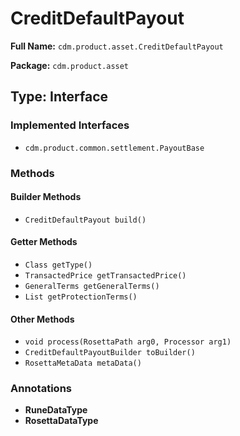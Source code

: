 # CreditDefaultPayout

**Full Name:** `cdm.product.asset.CreditDefaultPayout`

**Package:** `cdm.product.asset`

## Type: Interface

### Implemented Interfaces

- `cdm.product.common.settlement.PayoutBase`

### Methods

#### Builder Methods

- `CreditDefaultPayout build()`

#### Getter Methods

- `Class getType()`
- `TransactedPrice getTransactedPrice()`
- `GeneralTerms getGeneralTerms()`
- `List getProtectionTerms()`

#### Other Methods

- `void process(RosettaPath arg0, Processor arg1)`
- `CreditDefaultPayoutBuilder toBuilder()`
- `RosettaMetaData metaData()`

### Annotations

- **RuneDataType**
- **RosettaDataType**

